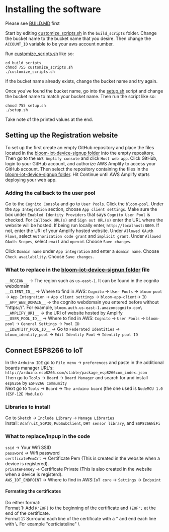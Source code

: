 # Installing the software

Please see [BUILD.MD](./BUILD.MD) first

Start by editing [customize_scripts.sh](./build_scripts/customize_scripts.sh) in the `build_scripts` folder. Change the bucket name to the bucket name that you desire. Then change the `ACCOUNT_ID` variable to be your aws account number.

Run [customize_scripts.sh](./build_scripts/customize_scripts.sh) like so:

```
cd build_scripts
chmod 755 customize_scripts.sh  
./customize_scripts.sh
```

If the bucket name already exists, change the bucket name and try again.

Once you've found the bucket name, go into the [setup.sh](./build_scripts/setup.sh) script and change the bucket name to match your bucket name. Then run the script like so:

```
chmod 755 setup.sh
./setup.sh
```
Take note of the printed values at the end.

## Setting up the Registration website
To set up the first create an empty GitHub repository and place the files located in the [bloom-iot-device-signup folder](./bloom-iot-device-signup) into the empty repository. Then go to the `AWS Amplify console` and click `Host web app`. Click GitHub, login to your GitHub account, and authorize AWS Amplify to access your GitHub account. Then select the repository containing the files in the [bloom-iot-device-signup folder](./bloom-iot-device-signup). Hit Continue until AWS Amplify starts deploying your web app. 

### Adding the callback to the user pool
Go to the `Cognito Console` and go to `User Pools`. Click the `bloom-pool`. Under the `App Integration` section, choose `App client settings`. Make sure the box under `Enabled Identity Providers` that says `Cognito User Pool` is checked. For `Callback URL(s)` and `Sign out URL(s)` enter the URL where the website will be hosted. If being run locally enter, `http://localhost:8000`. If not, enter the URI of your Amplify hosted website.  Under `Allowed OAuth Flows`, select `Authorization code grant` and `implicit grant`. Under `Allowed OAuth Scopes`, select `email` and `openid`. Choose `Save changes`.

Click `Domain name` under  `App integration` and enter a `domain name`. Choose `Check availability`. Choose `Save changes`. 

### What to replace in the [bloom-iot-device-signup folder](./bloom-iot-device-signup/index.html) file

`__REGION__` → The region such as `us-east-1`. It can be found in the cognito webdomain\
`__CLIENT_ID__` → Where to find in AWS: `Cognito` → `User Pools` → `bloom-pool` → `App Integration` → `App client settings` → `bloom-app-client`→ `ID`
`__APP_WEB_DOMAIN__` → the cognito webdomain you entered before without "https://". For example, `bloom.auth.us-east-1.amazoncognito.com\`
`__AMPLIFY_URI__` → the URI of website hosted by Amplify \
`__USER_POOL_ID__` → Where to find in AWS: `Cognito` → `User Pools` → `bloom-pool` → `General Settings` → `Pool ID`\
`__IDENTITY_POOL_ID__` → Go to `Federated Identities` → `bloom_identity_pool` → `Edit Identity Pool` → `Identity pool ID`

## Connect ESP8266 to IoT
In the `Arduino IDE` go to `File menu` → `preferences` and paste in the additional boards manager URL's: `http://arduino.esp8266.com/stable/package_esp8266com_index.json` \
Then go to `Tools` → `Board` → `Board Manager` and search for and install `esp8266` by `ESP8266 Community` \
Next go to `Tools` → `Board` → `The arduino board` (the one used is `NodeMCU 1.0 (ESP-12E Module)`)

### Libraries to install
Go to `Sketch` → `Include Library` → `Manage Libraries` \
Install:
`Adafruit_SGP30`, `PubSubClient`, `DHT sensor library`, and `ESP8266WiFi`

### What to replace/inpup in the code
`ssid` →  Your Wifi SSID \
`password` → Wifi password \
`certficatePemCrt` → Certificate Pem (This is created in the website when a device is registered).\
`privatePemKey` → Certificate Private (This is also created in the website when a device is registerd).\
`AWS_IOT_ENDPOINT` → Where to find in AWS:`IoT core` → `Settings` → `Endpoint`
#### Formating the certificates
Do either format:\
Format 1: Add `R"EOF(` to the beginning of the certificate and `)EOF";` at the end of the certificate.\
Format 2: Surround each line of the certificate with a " and end each line with \\. For example "certiciateline" \\


